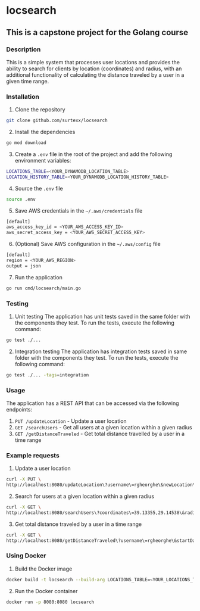 # locsearch
## This is a capstone project for the Golang course

### Description
This is a simple system that processes user locations and provides the ability to search for clients by location (coordinates) and radius, with an additional functionality of calculating the distance traveled by a user in a given time range.

### Installation
1. Clone the repository
```bash
git clone github.com/surtexx/locsearch
```

2. Install the dependencies
```bash
go mod download
```

3. Create a `.env` file in the root of the project and add the following environment variables:
```bash
LOCATIONS_TABLE=<YOUR_DYNAMODB_LOCATION_TABLE>
LOCATION_HISTORY_TABLE=<YOUR_DYNAMODB_LOCATION_HISTORY_TABLE>
```

4. Source the `.env` file
```bash
source .env
```

5. Save AWS credentials in the `~/.aws/credentials` file
```bash
[default]
aws_access_key_id = <YOUR_AWS_ACCESS_KEY_ID>
aws_secret_access_key = <YOUR_AWS_SECRET_ACCESS_KEY>
```

6. (Optional) Save AWS configuration in the `~/.aws/config` file
```bash
[default]
region = <YOUR_AWS_REGION>
output = json
```

7. Run the application
```bash
go run cmd/locsearch/main.go
```

### Testing
1. Unit testing
The application has unit tests saved in the same folder with the components they test. To run the tests, execute the following command:
```bash
go test ./...
```

2. Integration testing
The application has integration tests saved in same folder with the components they test. To run the tests, execute the following command:
```bash
go test ./... -tags=integration
```

### Usage
The application has a REST API that can be accessed via the following endpoints:
1. `PUT /updateLocation` - Update a user location
2. `GET /searchUsers` - Get all users at a given location within a given radius
3. `GET /getDistanceTraveled` - Get total distance travelled by a user in a time range

### Example requests
1. Update a user location
```bash
curl -X PUT \
http://localhost:8080/updateLocation\?username\=rgheorghe\&newLocation\=39.13355,27.14538
```

2. Search for users at a given location within a given radius
```bash
curl -X GET \
http://localhost:8080/searchUsers\?coordinates\=39.13355,29.14538\&radius\=100
```

3. Get total distance traveled by a user in a time range
```bash
curl -X GET \
http://localhost:8080/getDistanceTraveled\?username\=rgheorghe\&startDate\=2023-01-01T00:00:00+00:00\&endDate\=2024-12-30T00:00:00+00:00
```

### Using Docker
1. Build the Docker image
```bash
docker build -t locsearch --build-arg LOCATIONS_TABLE=<YOUR_LOCATIONS_TABLE> --build-arg LOCATION_HISTORY_TABLE=<YOUR_LOCATION_HISTORY_TABLE> .
```

2. Run the Docker container
```bash
docker run -p 8080:8080 locsearch
```
